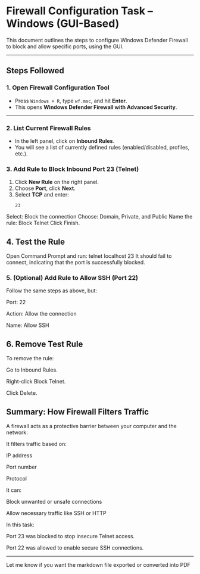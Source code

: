 #  Firewall Configuration Task – Windows (GUI-Based)

This document outlines the steps to configure Windows Defender Firewall to block and allow specific ports, using the GUI.

---

##  Steps Followed

### 1. Open Firewall Configuration Tool

- Press `Windows + R`, type `wf.msc`, and hit **Enter**.
- This opens **Windows Defender Firewall with Advanced Security**.

---

### 2. List Current Firewall Rules

- In the left panel, click on **Inbound Rules**.
- You will see a list of currently defined rules (enabled/disabled, profiles, etc.).

### 3. Add Rule to **Block Inbound Port 23 (Telnet)**

1. Click **New Rule** on the right panel.
2. Choose **Port**, click **Next**.
3. Select **TCP** and enter:
   ```text
   23
Select:
Block the connection
Choose:
Domain, Private, and Public
Name the rule:
Block Telnet
Click Finish.

## 4. Test the Rule
Open Command Prompt and run:
telnet localhost 23
It should fail to connect, indicating that the port is successfully blocked.
### 5. (Optional) Add Rule to Allow SSH (Port 22)
Follow the same steps as above, but:

Port: 22

Action: Allow the connection

Name: Allow SSH

## 6. Remove Test Rule
To remove the rule:

Go to Inbound Rules.

Right-click Block Telnet.

Click Delete.

## Summary: How Firewall Filters Traffic
A firewall acts as a protective barrier between your computer and the network:

It filters traffic based on:

IP address

Port number

Protocol

It can:

Block unwanted or unsafe connections

Allow necessary traffic like SSH or HTTP

In this task:

Port 23 was blocked to stop insecure Telnet access.

Port 22 was allowed to enable secure SSH connections.

---

Let me know if you want the markdown file exported or converted into PDF
